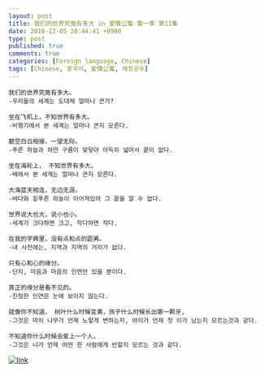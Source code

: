 ```yaml
---
layout: post
title: 我们的世界究竟有多大 in 爱情公寓 第一季 第11集
date: 2016-12-05 20:44:41 +0900
type: post
published: true
comments: true
categories: [Foreign language, Chinese]
tags: [Chinese, 중국어, 爱情公寓, 애정공우]
---
```


~~~
我们的世界究竟有多大。
-우리들의 세계는 도대체 얼마나 큰가?

坐在飞机上，不知世界有多大。
-비행기에서 본 세계는 얼마나 큰지 모른다.

碧空白云相接，一望无际。
-푸른 하늘과 하얀 구름이 맞닿아 아득히 넓어서 끝이 없다.

坐在海轮上， 不知世界有多大。
-배에서 본 세계는 얼마나 큰지 모른다.

大海蓝天相连，无边无涯。
-바다와 짙푸른 하늘이 이어져있어 그 끝을 알 수 없다.

世界说大也大，说小也小。
-세계가 크다하면 크고, 작다하면 작다.

在我的字典里，没有点和点的距离。
-내 사전에는, 지역과 지역의 거리가 없다.

只有心和心的缘分。
-단지, 마음과 마음의 인연만 있을 뿐이다.

真正的缘分是看不见的。
-진정한 인연은 눈에 보이지 않는다.

就像你不知道， 树叶什么时候变黄，孩子什么时候长出第一颗牙,
-그것은 마치 나무가 언제 노랗게 변하는지, 아이가 언제 첫 이가 났는지 모르는것과 같다.

不知道你什么时候会爱上一个人。
-그것은 너가 언제 어떤 한 사람에게 반할지 모르는 것과 같다.
~~~

[![link](http://img.youtube.com/vi/kknmF101s0o/0.jpg)](https://youtu.be/kknmF101s0o?t=43m53s)

[^1]: 碧空 [bikōng]-명사 푸른 하늘
[^2]: 缘分 [yuanfen]-명사 연분, 인연